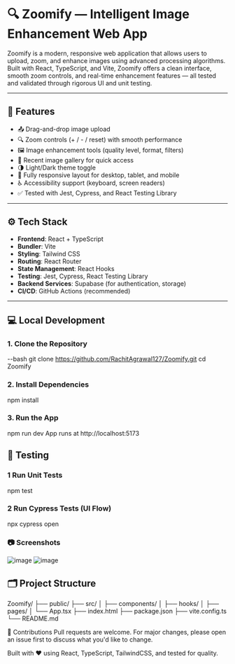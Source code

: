 # 🔍 Zoomify — Intelligent Image Enhancement Web App

Zoomify is a modern, responsive web application that allows users to upload, zoom, and enhance images using advanced processing algorithms. Built with React, TypeScript, and Vite, Zoomify offers a clean interface, smooth zoom controls, and real-time enhancement features — all tested and validated through rigorous UI and unit testing.

---

## 🚀 Features

- 📤 Drag-and-drop image upload
- 🔍 Zoom controls (+ / - / reset) with smooth performance
- 🖼️ Image enhancement tools (quality level, format, filters)
- 📂 Recent image gallery for quick access
- 🌗 Light/Dark theme toggle
- 📱 Fully responsive layout for desktop, tablet, and mobile
- ♿ Accessibility support (keyboard, screen readers)
- ✅ Tested with Jest, Cypress, and React Testing Library

---

## ⚙️ Tech Stack

- **Frontend**: React + TypeScript
- **Bundler**: Vite
- **Styling**: Tailwind CSS
- **Routing**: React Router
- **State Management**: React Hooks
- **Testing**: Jest, Cypress, React Testing Library
- **Backend Services**: Supabase (for authentication, storage)
- **CI/CD**: GitHub Actions (recommended)

---

## 💻 Local Development

### 1. Clone the Repository
--bash
git clone https://github.com/RachitAgrawal127/Zoomify.git
cd Zoomify

### 2. Install Dependencies
npm install

### 3. Run the App
npm run dev
App runs at http://localhost:5173

## 🧪 Testing
### 1 Run Unit Tests
npm test

### 2 Run Cypress Tests (UI Flow)
npx cypress open

### 📷 Screenshots
![image](https://github.com/user-attachments/assets/c091dbe3-9e06-496a-a9dd-38f016005d71)
![image](https://github.com/user-attachments/assets/8b746ca1-a813-4f48-9799-e03b01b8e225)


## 🗂 Project Structure
Zoomify/
├── public/
├── src/
│   ├── components/
│   ├── hooks/
│   ├── pages/
│   └── App.tsx
├── index.html
├── package.json
├── vite.config.ts
└── README.md


🙌 Contributions
Pull requests are welcome. For major changes, please open an issue first to discuss what you'd like to change.

Built with ❤️ using React, TypeScript, TailwindCSS, and tested for quality.
